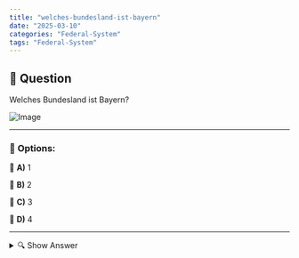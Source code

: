 ```yaml
---
title: "welches-bundesland-ist-bayern"
date: "2025-03-10"
categories: "Federal-System"
tags: "Federal-System"
---
```


## 📌 **Question**

Welches Bundesland ist Bayern?

![Image](https://www.einbuergerungstest-online.de/img/fragen/318.png)

---

### 📝 **Options:**

🔘 **A)** 1

🔘 **B)** 2

🔘 **C)** 3

🔘 **D)** 4

---

<details>
  <summary>🔍 Show Answer</summary>

  <p>
💡  <b>Correct Answer:</b>  d
  </p>
  <p>
    📖<b>Explanation:</b>
    Germany is divided into 16 federal states, known as Bundesländer, each with its own government and unique cultural identity. These states vary in size, population, and economic significance. For example, Bavaria (Bayern) is the largest state by area, located in the southeast, with Munich as its capital. Other notable states include Baden-Württemberg, North Rhine-Westphalia, and Saxony. In quizzes or exams, states might be assigned numerical options for selection. Understanding the characteristics and locations of each Bundesland can help in identifying them correctly based on given choices.
  </p>
</details>
